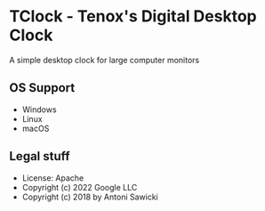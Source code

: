 # TClock - Tenox's Digital Desktop Clock 

A simple desktop clock for large computer monitors

## OS Support

* Windows
* Linux
* macOS

## Legal stuff

* License: Apache
* Copyright (c) 2022 Google LLC
* Copyright (c) 2018 by Antoni Sawicki
